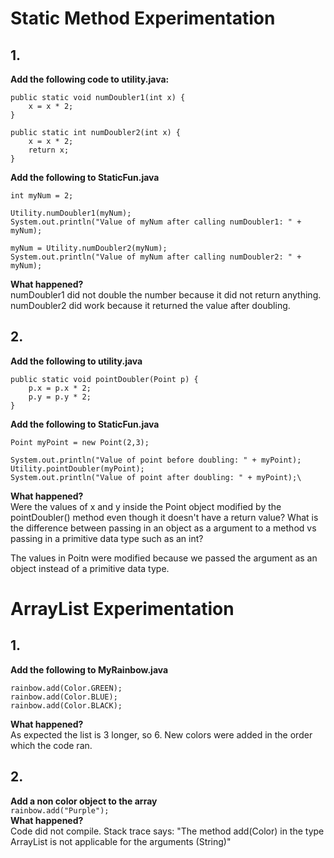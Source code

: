 # Static Method Experimentation
## 1.  
**Add the following code to utility.java:**  
```
public static void numDoubler1(int x) {
    x = x * 2;
}

public static int numDoubler2(int x) {
    x = x * 2;
    return x;
}
```
**Add the following to StaticFun.java**  
```
int myNum = 2;

Utility.numDoubler1(myNum);
System.out.println("Value of myNum after calling numDoubler1: " + myNum);

myNum = Utility.numDoubler2(myNum);
System.out.println("Value of myNum after calling numDoubler2: " + myNum);
```
**What happened?**  
numDoubler1 did not double the number because it did not return anything. numDoubler2 did work because it returned the value after doubling.  
## 2.  
**Add the following to utility.java**  
```
public static void pointDoubler(Point p) {
    p.x = p.x * 2;
    p.y = p.y * 2;
}
```
**Add the following to StaticFun.java**  
```
Point myPoint = new Point(2,3);

System.out.println("Value of point before doubling: " + myPoint);
Utility.pointDoubler(myPoint);
System.out.println("Value of point after doubling: " + myPoint);\
```
**What happened?**  
Were the values of x and y inside the Point object modified by the pointDoubler() method even though it doesn't have a return value? What is the difference between passing in an object as a argument to a method vs passing in a primitive data type such as an int?  

The values in Poitn were modified because we passed the argument as an object instead of a primitive data type.  

# ArrayList Experimentation
## 1. 
**Add the following to MyRainbow.java**
```
rainbow.add(Color.GREEN);
rainbow.add(Color.BLUE);
rainbow.add(Color.BLACK);
```
**What happened?**  
As expected the list is 3 longer, so 6. New colors were added in the order which the code ran.  
## 2.
**Add a non color object to the array**  
`rainbow.add("Purple");`  
**What happened?**  
Code did not compile. Stack trace says: "The method add(Color) in the type ArrayList<Color> is not applicable for the arguments (String)"  
